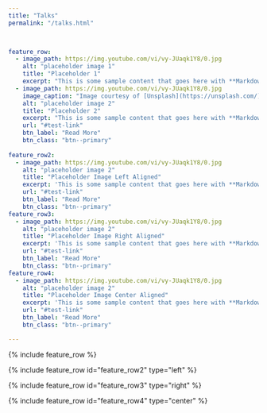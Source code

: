 ```yaml
---
title: "Talks"
permalink: "/talks.html"


  
feature_row:
  - image_path: https://img.youtube.com/vi/vy-JUaqk1Y8/0.jpg
    alt: "placeholder image 1"
    title: "Placeholder 1"
    excerpt: "This is some sample content that goes here with **Markdown** formatting."
  - image_path: https://img.youtube.com/vi/vy-JUaqk1Y8/0.jpg
    image_caption: "Image courtesy of [Unsplash](https://unsplash.com/)"
    alt: "placeholder image 2"
    title: "Placeholder 2"
    excerpt: "This is some sample content that goes here with **Markdown** formatting."
    url: "#test-link"
    btn_label: "Read More"
    btn_class: "btn--primary"
  
feature_row2:
  - image_path: https://img.youtube.com/vi/vy-JUaqk1Y8/0.jpg
    alt: "placeholder image 2"
    title: "Placeholder Image Left Aligned"
    excerpt: 'This is some sample content that goes here with **Markdown** formatting. Left aligned with `type="left"`'
    url: "#test-link"
    btn_label: "Read More"
    btn_class: "btn--primary"
feature_row3:
  - image_path: https://img.youtube.com/vi/vy-JUaqk1Y8/0.jpg
    alt: "placeholder image 2"
    title: "Placeholder Image Right Aligned"
    excerpt: 'This is some sample content that goes here with **Markdown** formatting. Right aligned with `type="right"`'
    url: "#test-link"
    btn_label: "Read More"
    btn_class: "btn--primary"
feature_row4:
  - image_path: https://img.youtube.com/vi/vy-JUaqk1Y8/0.jpg
    alt: "placeholder image 2"
    title: "Placeholder Image Center Aligned"
    excerpt: 'This is some sample content that goes here with **Markdown** formatting. Centered with `type="center"`'
    url: "#test-link"
    btn_label: "Read More"
    btn_class: "btn--primary"

---
```





{% include feature_row %}

{% include feature_row id="feature_row2" type="left" %}

{% include feature_row id="feature_row3" type="right" %}

{% include feature_row id="feature_row4" type="center" %}